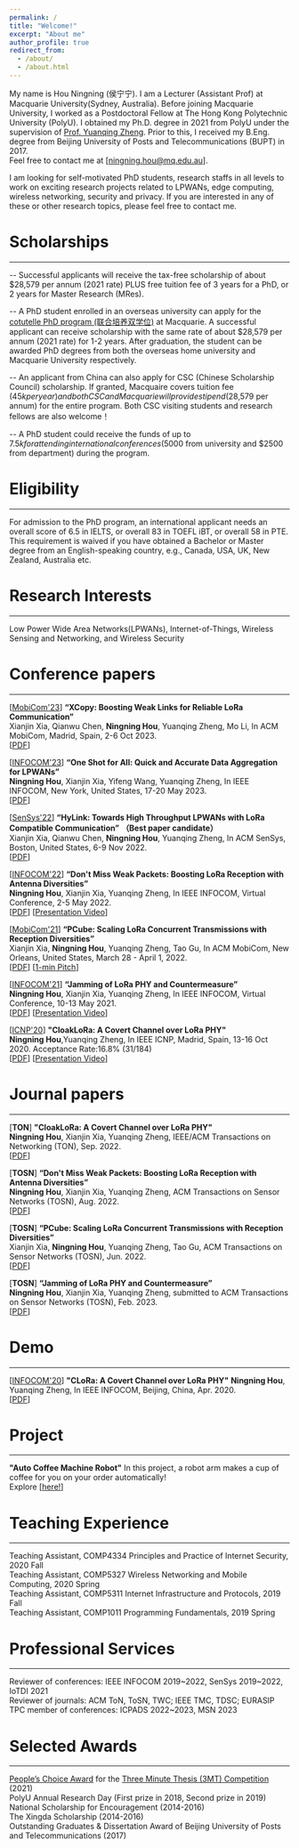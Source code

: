 ```yaml
---
permalink: /
title: "Welcome!"
excerpt: "About me"
author_profile: true
redirect_from: 
  - /about/
  - /about.html
---
```


My name is Hou Ningning (侯宁宁). I am a Lecturer (Assistant Prof) at Macquarie University(Sydney, Australia). Before joining Macquarie University, I worked as a Postdoctoral Fellow at The Hong Kong Polytechnic University (PolyU). I obtained my Ph.D. degree in 2021 from PolyU under the supervision of [Prof. Yuanqing Zheng](https://www4.comp.polyu.edu.hk/~csyqzheng/). Prior to this, I received my B.Eng. degree from Beijing University of Posts and Telecommunications (BUPT) in 2017. <br/>
Feel free to contact me at [ningning.hou@mq.edu.au].

I am looking for self-motivated PhD students, research staffs in all levels to work on exciting research projects related to LPWANs, edge computing, wireless networking, security and privacy. If you are interested in any of these or other research topics, please feel free to contact me.

Scholarships
======
------
-- Successful applicants will receive the tax-free scholarship of about $28,579 per annum (2021 rate) PLUS free tuition fee of 3 years for a PhD, or 2 years for Master Research (MRes).

-- A PhD student enrolled in an overseas university can apply for the [cotutelle PhD program (联合培养双学位)](https://www.mq.edu.au/research/phd-and-research-degrees/explore-research-degrees/global-research-training/global-phd-programs) at Macquarie. A successful applicant can receive scholarship with the same rate of about $28,579 per annum (2021 rate) for 1-2 years. After graduation, the student can be awarded PhD degrees from both the overseas home university and Macquarie University respectively. 

-- An applicant from China can also apply for CSC (Chinese Scholarship Council) scholarship. If granted, Macquaire covers tuition fee ($45k per year) and both CSC and Macquarie will provide stipend ($28,579 per annum) for the entire program. Both CSC visiting students and research fellows are also welcome！


-- A PhD student could receive the funds of up to $7.5k for attending international conferences ($5000 from university and $2500 from department) during the program.

Eligibility
======
------
For admission to the PhD program, an international applicant needs an overall score of 6.5 in IELTS, or overall 83 in TOEFL iBT, or overall 58 in PTE. This requirement is waived if you have obtained a Bachelor or Master degree from an English-speaking country, e.g., Canada, USA, UK, New Zealand, Australia etc.



Research Interests
======
------
Low Power Wide Area Networks(LPWANs), Internet-of-Things, Wireless Sensing and Networking, and Wireless Security



Conference papers
======
------
[[MobiCom'23](https://sigmobile.org/mobicom/2023/)] **“XCopy: Boosting Weak Links for Reliable LoRa Communication”** <br/>
Xianjin Xia, Qianwu Chen, **Ningning Hou**, Yuanqing Zheng, Mo Li, In ACM MobiCom, Madrid, Spain, 2-6 Oct 2023. <br/>
[[PDF](/homepage/files/XCopy_Boosting_Weak_Links_for_Reliable_LoRa_Communication.pdf)]

[[INFOCOM'23](https://infocom2023.ieee-infocom.org/)] **“One Shot for All: Quick and Accurate Data Aggregation for LPWANs”** <br/> 
**Ningning Hou**, Xianjin Xia, Yifeng Wang, Yuanqing Zheng, In IEEE INFOCOM, New York, United States, 17-20 May 2023. <br/>
[[PDF](/homepage/files/LoRa_Aggregation_camera_ready.pdf)]

[[SenSys'22](https://sensys.acm.org/2022/)] **“HyLink: Towards High Throughput LPWANs with
LoRa Compatible Communication”** **（Best paper candidate）**<br/>
Xianjin Xia, Qianwu Chen, **Ningning Hou**, Yuanqing Zheng, In ACM SenSys, Boston, United States, 6-9 Nov 2022. <br/>
[[PDF](/homepage/files/HyLink_SenSys_22__Camera_ready_.pdf)]

[[INFOCOM'22](https://infocom2022.ieee-infocom.org/)] **“Don't Miss Weak Packets: Boosting LoRa Reception with Antenna Diversities”** <br/> 
**Ningning Hou**, Xianjin Xia, Yuanqing Zheng, In IEEE INFOCOM, Virtual Conference, 2-5 May 2022. <br/>
[[PDF](/homepage/files/Infocom__2022_camera_ready_Adobe.pdf)] [[Presentation Video](/homepage/files/MALoRa-22M.mp4)]

[[MobiCom'21](https://www.sigmobile.org/mobicom/2021/)] **“PCube: Scaling LoRa Concurrent Transmissions with Reception Diversities”** <br/>
Xianjin Xia, **Ningning Hou**, Yuanqing Zheng, Tao Gu, In ACM MobiCom, New Orleans, United States, March 28 - April 1, 2022. <br/>
[[PDF](/homepage/files/LoRa_MobiCom2021__Camera_ready_.pdf)] [[1-min Pitch](/homepage/files/PCube-1m-pitch.mp4)]

[[INFOCOM'21](https://infocom2021.ieee-infocom.org/)] **“Jamming of LoRa PHY and Countermeasure”** <br/>
**Ningning Hou**, Xianjin Xia, Yuanqing Zheng, In IEEE INFOCOM, Virtual Conference, 10-13 May 2021. <br/>
[[PDF](/homepage/files/Jamming_ready.pdf)] [[Presentation Video](/homepage/files/INFOCOM-21-Jamming-small.mp4)]

[[ICNP'20](https://icnp20.cs.ucr.edu/)] **"CloakLoRa: A Covert Channel over LoRa PHY"** <br/> 
 **Ningning Hou**,Yuanqing Zheng, In IEEE ICNP, Madrid, Spain, 13-16 Oct 2020. Acceptance Rate:16.8% (31/184)<br/>
[[PDF](/homepage/files/ICNP_camera_ready.pdf)] [[Presentation Video](/homepage/files/ICNP-CloakLoRa.mp4)]


Journal papers
======
------
[**TON**] **"CloakLoRa: A Covert Channel over LoRa PHY"** <br/> 
 **Ningning Hou**, Xianjin Xia, Yuanqing Zheng, IEEE/ACM Transactions on Networking (TON), Sep. 2022. <br/>
[[PDF](/homepage/files/CloakLoRa_JPub.pdf)] 

[**TOSN**] **“Don't Miss Weak Packets: Boosting LoRa Reception with Antenna Diversities”** <br/> 
**Ningning Hou**, Xianjin Xia, Yuanqing Zheng, ACM Transactions on Sensor Networks (TOSN), Aug. 2022. <br/>
[[PDF](/homepage/files/MALoRa_JPub.pdf)]

[**TOSN**] **“PCube: Scaling LoRa Concurrent Transmissions with Reception Diversities”** <br/>
Xianjin Xia, **Ningning Hou**, Yuanqing Zheng, Tao Gu, ACM Transactions on Sensor Networks (TOSN), Jun. 2022. <br/>
[[PDF](/homepage/files/PCube_JPub.pdf)] 

[**TOSN**] **“Jamming of LoRa PHY and Countermeasure”** <br/>
**Ningning Hou**, Xianjin Xia, Yuanqing Zheng, submitted to ACM Transactions on Sensor Networks (TOSN), Feb. 2023. <br/>
[[PDF](/homepage/files/rewrite_Jamming_TOSN.pdf)] 

Demo
======
------
[[INFOCOM'20](https://infocom2021.ieee-infocom.org/)] **"CLoRa: A Covert Channel over LoRa PHY"**
**Ningning Hou**, Yuanqing Zheng, In IEEE INFOCOM, Beijing, China, Apr. 2020. <br/>
[[PDF](/homepage/files/Demo_Abstract_CLoRa-A_Covert_Channel_over_LoRa_PHY.pdf)]

Project
======
------
**"Auto Coffee Machine Robot"** In this project, a robot arm makes a cup of coffee for you on your order automatically! <br/>
Explore [[here!](/homepage/files/Smart_Coffee_Robot.mp4)]


Teaching Experience
======
------
Teaching Assistant, COMP4334 Principles and Practice of Internet Security, 2020 Fall <br/>
Teaching Assistant, COMP5327 Wireless Networking and Mobile Computing, 2020 Spring <br/>
Teaching Assistant, COMP5311 Internet Infrastructure and Protocols, 2019 Fall <br/>
Teaching Assistant, COMP1011 Programming Fundamentals, 2019 Spring <br/>

Professional Services
======
------
Reviewer of conferences: IEEE INFOCOM 2019~2022, SenSys 2019~2022, IoTDI 2021 <br/>
Reviewer of journals: ACM ToN, ToSN, TWC; IEEE TMC, TDSC; EURASIP <br/>
TPC member of conferences: ICPADS 2022~2023, MSN 2023 <br/>

Selected Awards
======
------
[People’s Choice Award](/homepage/files/3MT.pdf) for the [Three Minute Thesis (3MT) Competition](https://www.polyu.edu.hk/feng/publications/vibrant/issue-2/3-minute-thesis-competition/) (2021) <br/>
PolyU Annual Research Day (First prize in 2018, Second prize in 2019) <br/>
National Scholarship for Encouragement (2014-2016) <br/>
The Xingda Scholarship (2014-2016) <br/>
Outstanding Graduates & Dissertation Award of Beijing University of Posts and Telecommunications (2017) <br/>

